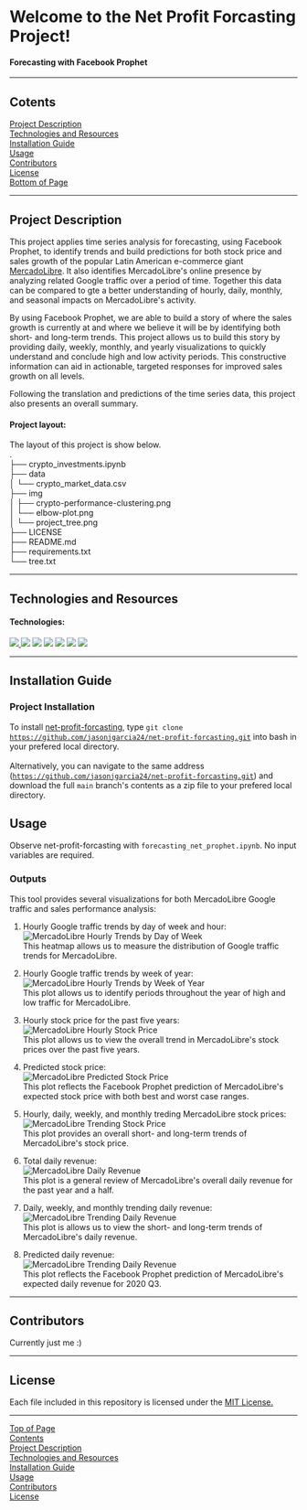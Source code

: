 # Welcome to the Net Profit Forcasting Project!
#### Forecasting with Facebook Prophet
***
## <a id="Contents">Cotents</a>
[Project Description](#Project-Description)<br>
[Technologies and Resources](#Technologies-Resources)<br>
[Installation Guide](#Installation-Guide)<br>
[Usage](#Usage)<br>
[Contributors](#Contributors)<br>
[License](#License)<br>
[Bottom of Page](#Bottom-of-Page)<br>

***
## <a id="Project-Description">Project Description</a>
This project applies time series analysis for forecasting, using Facebook Prophet, to identify trends and build predictions for both stock price and sales growth of the popular Latin American e-commerce giant <a href="https://mercadolibre.com/" title="https://mercadolibre.com/" target="_blank">MercadoLibre</a>. It also identifies MercadoLibre's online presence by analyzing related Google traffic over a period of time. Together this data can be compared to gte a better understanding of hourly, daily, monthly, and seasonal impacts on MercadoLibre's activity.<br>

By using Facebook Prophet, we are able to build a story of where the sales growth is currently at and where we believe it will be by identifying both short- and long-term trends. This project allows us to build this story by providing daily, weekly, monthly, and yearly visualizations to quickly understand and conclude high and low activity periods. This constructive information can aid in actionable, targeted responses for improved sales growth on all levels.<br>

Following the translation and predictions of the time series data, this project also presents an overall summary.<br> 

#### Project layout:
The layout of this project is show below.<br>
.<br>
├── crypto_investments.ipynb<br>
├── data<br>
│   └── crypto_market_data.csv<br>
├── img<br>
│   ├── crypto-performance-clustering.png<br>
│   └── elbow-plot.png<br>
│   └── project_tree.png<br>
├── LICENSE<br>
├── README.md<br>
├── requirements.txt<br>
└── tree.txt<br>

***
## <a id="Technologies-Resources">Technologies and Resources</a>
#### Technologies:
<a href="https://docs.python.org/release/3.8.0/" title="https://docs.python.org/release/3.8.0/"><img src="https://img.shields.io/badge/python-3.8%2B-red">
<a href="https://pandas.pydata.org/docs/" title="https://pandas.pydata.org/docs/"><img src="https://img.shields.io/badge/pandas-1.3.1-green"></a>
<a href="https://jupyter-notebook.readthedocs.io/en/stable/" title="https://jupyter-notebook.readthedocs.io/en/stable/"><img src="https://img.shields.io/badge/jupyter--notebook-5.7.11-blue"></a>
<a href="https://pystan.readthedocs.io/en/latest/" title="https://pystan.readthedocs.io/en/latest/"><img src="https://img.shields.io/badge/pystan-3.2.0-yellow"></a>
<a href="https://facebook.github.io/prophet/" title="https://facebook.github.io/prophet/"><img src="https://img.shields.io/badge/fbprophet-0.7.1-red"></a>
<a href="https://hvplot.holoviz.org/user_guide/Introduction.html" title="https://hvplot.holoviz.org/user_guide/Introduction.html"><img src="https://img.shields.io/badge/hvplot-0.7.3-green"></a>
<a href="https://holoviews.org/" title="https://holoviews.org/"><img src="https://img.shields.io/badge/holoviews-1.14.5-green"></a>

***
## <a id="Installation-Guide">Installation Guide</a>
### Project Installation
To install <a href="https://github.com/jasonjgarcia24/net-profit-forcasting.git" title="https://github.com/jasonjgarcia24/net-profit-forcasting.git">net-profit-forcasting</a>, type <code>git clone https://github.com/jasonjgarcia24/net-profit-forcasting.git</code> into bash in your prefered local directory.<br><br>
Alternatively, you can navigate to the same address (<code>https://github.com/jasonjgarcia24/net-profit-forcasting.git</code>) and download the full <code>main</code> branch's contents as a zip file to your prefered local directory.<br>

## <a id="Usage">Usage</a>
Observe net-profit-forcasting with <code>forecasting_net_prophet.ipynb</code>. No input variables are required.<br>

### Outputs
This tool provides several visualizations for both MercadoLibre Google traffic and sales performance analysis:
1. Hourly Google traffic trends by day of week and hour:<br>
<img src="img/mercadolibre-hourly-trends-day-of-week.png" title="MercadoLibre Hourly Trends by Day of Week"><br>
This heatmap allows us to measure the distribution of Google traffic trends for MercadoLibre.<br>

2. Hourly Google traffic trends by week of year:<br>
<img src="img/mercadolibre-hourly-trends-week-of-year.png" title="MercadoLibre Hourly Trends by Week of Year"><br>
This plot allows us to identify periods throughout the year of high and low traffic for MercadoLibre.<br>
    
3. Hourly stock price for the past five years:<br>
<img src="img/mercadolibre-hourly-stock-price.png" title="MercadoLibre Hourly Stock Price"><br>
This plot allows us to view the overall trend in MercadoLibre's stock prices over the past five years.<br>
    
4. Predicted stock price:<br>
<img src="img/mercadolibre-predicted-stock-price.png" title="MercadoLibre Predicted Stock Price"><br>
This plot reflects the Facebook Prophet prediction of MercadoLibre's expected stock price with both best and worst case ranges.<br>
    
5. Hourly, daily, weekly, and monthly treding MercadoLibre stock prices:<br>
<img src="img/mercadolibre-trends-stock-price.png" title="MercadoLibre Trending Stock Price"><br>
This plot provides an overall short- and long-term trends of MercadoLibre's stock price.<br>
    
6. Total daily revenue:<br>
<img src="img/mercadolibre-daily-revenue.png" title="MercadoLibre Daily Revenue"><br>
This plot is a general review of MercadoLibre's overall daily revenue for the past year and a half.<br>
    
7. Daily, weekly, and monthly trending daily revenue:<br>
<img src="img/mercadolibre-trends-daily-revenue.png" title="MercadoLibre Trending Daily Revenue"><br>
This plot is allows us to view the short- and long-term trends of MercadoLibre's daily revenue.<br>
    
8. Predicted daily revenue:<br>
<img src="img/mercadolibre-predicted-daily-revenue.png" title="MercadoLibre Trending Daily Revenue"><br>
This plot reflects the Facebook Prophet prediction of MercadoLibre's expected daily revenue for 2020 Q3.<br>

***
## <a id="Contributors">Contributors</a>
Currently just me :)<br>

***
## <a id="License">License</a>
Each file included in this repository is licensed under the <a href="https://github.com/jasonjgarcia24/ml-performance-clustering/blob/2370b0c29d2c11c57d7c41d581612a5ca8c35503/LICENSE" title="LICENSE">MIT License.</a>

***
[Top of Page](#Top-of-Page)<br>
[Contents](#Contents)<br>
[Project Description](#Project-Description)<br>
[Technologies and Resources](#Technologies-Resources)<br>
[Installation Guide](#Installation-Guide)<br>
[Usage](#Usage)<br>
[Contributors](#Contributors)<br>
[License](#License)<br>
<a id="Bottom-of-Page"></a>
